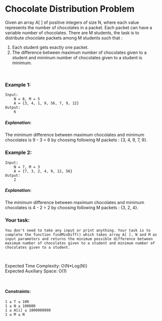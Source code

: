 # Chocolate Distribution Problem

Given an array A[ ] of positive integers of size N, where each value represents the number of chocolates in a packet. Each packet can have a variable number of chocolates. There are M students, the task is to distribute chocolate packets among M students such that :
1. Each student gets exactly one packet.
2. The difference between maximum number of chocolates given to a student and minimum number of chocolates given to a student is minimum.

&nbsp;

### Example 1:
```
Input: 
    N = 8, M = 5
    A = {3, 4, 1, 9, 56, 7, 9, 12}
Output:
    6
```
##### Explanation:
The minimum difference between 
maximum chocolates and minimum chocolates 
is 9 - 3 = 6 by choosing following M packets :
{3, 4, 9, 7, 9}.

### Example 2:
```
Input: 
    N = 7, M = 3
    A = {7, 3, 2, 4, 9, 12, 56}
Output:
    2
```
##### Explanation:
The minimum difference between
maximum chocolates and minimum chocolates
is 4 - 2 = 2 by choosing following M packets :
{3, 2, 4}.

### Your task:
```
You don't need to take any input or print anything. Your task is to complete the function findMinDiff() which takes array A[ ], N and M as input parameters and returns the minimum possible difference between maximum number of chocolates given to a student and minimum number of chocolates given to a student.
```

&nbsp;

Expected Time Complexity: O(N*Log(N)) <br />
Expected Auxiliary Space: O(1)

<br />

#### Constraints:
```
1 ≤ T ≤ 100
1 ≤ N ≤ 100000
1 ≤ A[i] ≤ 1000000000
1 ≤ M ≤ N
```